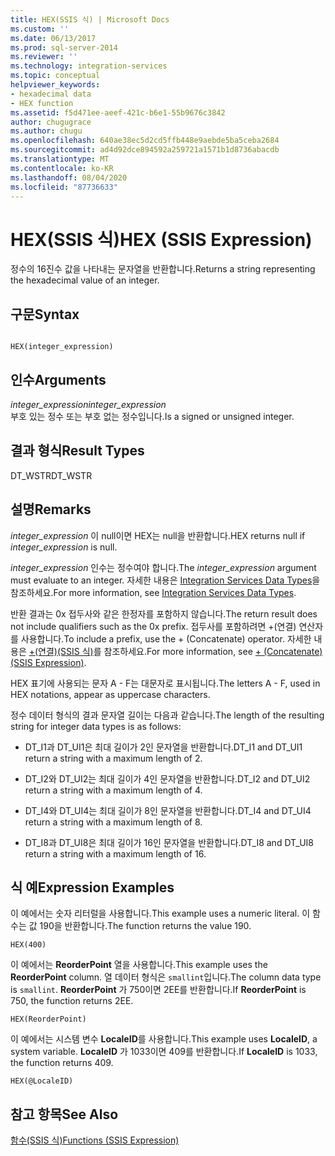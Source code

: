 ```yaml
---
title: HEX(SSIS 식) | Microsoft Docs
ms.custom: ''
ms.date: 06/13/2017
ms.prod: sql-server-2014
ms.reviewer: ''
ms.technology: integration-services
ms.topic: conceptual
helpviewer_keywords:
- hexadecimal data
- HEX function
ms.assetid: f5d471ee-aeef-421c-b6e1-55b9676c3842
author: chugugrace
ms.author: chugu
ms.openlocfilehash: 640ae38ec5d2cd5ffb448e9aebde5ba5ceba2684
ms.sourcegitcommit: ad4d92dce894592a259721a1571b1d8736abacdb
ms.translationtype: MT
ms.contentlocale: ko-KR
ms.lasthandoff: 08/04/2020
ms.locfileid: "87736633"
---
```

# <a name="hex-ssis-expression"></a><span data-ttu-id="4ca3a-102">HEX(SSIS 식)</span><span class="sxs-lookup"><span data-stu-id="4ca3a-102">HEX (SSIS Expression)</span></span>
  <span data-ttu-id="4ca3a-103">정수의 16진수 값을 나타내는 문자열을 반환합니다.</span><span class="sxs-lookup"><span data-stu-id="4ca3a-103">Returns a string representing the hexadecimal value of an integer.</span></span>  
  
## <a name="syntax"></a><span data-ttu-id="4ca3a-104">구문</span><span class="sxs-lookup"><span data-stu-id="4ca3a-104">Syntax</span></span>  
  
```  
  
HEX(integer_expression)  
```  
  
## <a name="arguments"></a><span data-ttu-id="4ca3a-105">인수</span><span class="sxs-lookup"><span data-stu-id="4ca3a-105">Arguments</span></span>  
 <span data-ttu-id="4ca3a-106">*integer_expression*</span><span class="sxs-lookup"><span data-stu-id="4ca3a-106">*integer_expression*</span></span>  
 <span data-ttu-id="4ca3a-107">부호 있는 정수 또는 부호 없는 정수입니다.</span><span class="sxs-lookup"><span data-stu-id="4ca3a-107">Is a signed or unsigned integer.</span></span>  
  
## <a name="result-types"></a><span data-ttu-id="4ca3a-108">결과 형식</span><span class="sxs-lookup"><span data-stu-id="4ca3a-108">Result Types</span></span>  
 <span data-ttu-id="4ca3a-109">DT_WSTR</span><span class="sxs-lookup"><span data-stu-id="4ca3a-109">DT_WSTR</span></span>  
  
## <a name="remarks"></a><span data-ttu-id="4ca3a-110">설명</span><span class="sxs-lookup"><span data-stu-id="4ca3a-110">Remarks</span></span>  
 <span data-ttu-id="4ca3a-111">*integer_expression* 이 null이면 HEX는 null을 반환합니다.</span><span class="sxs-lookup"><span data-stu-id="4ca3a-111">HEX returns null if *integer_expression* is null.</span></span>  
  
 <span data-ttu-id="4ca3a-112">*integer_expression* 인수는 정수여야 합니다.</span><span class="sxs-lookup"><span data-stu-id="4ca3a-112">The *integer_expression* argument must evaluate to an integer.</span></span> <span data-ttu-id="4ca3a-113">자세한 내용은 [Integration Services Data Types](../data-flow/integration-services-data-types.md)을 참조하세요.</span><span class="sxs-lookup"><span data-stu-id="4ca3a-113">For more information, see [Integration Services Data Types](../data-flow/integration-services-data-types.md).</span></span>  
  
 <span data-ttu-id="4ca3a-114">반환 결과는 0x 접두사와 같은 한정자를 포함하지 않습니다.</span><span class="sxs-lookup"><span data-stu-id="4ca3a-114">The return result does not include qualifiers such as the 0x prefix.</span></span> <span data-ttu-id="4ca3a-115">접두사를 포함하려면 +(연결) 연산자를 사용합니다.</span><span class="sxs-lookup"><span data-stu-id="4ca3a-115">To include a prefix, use the + (Concatenate) operator.</span></span> <span data-ttu-id="4ca3a-116">자세한 내용은 [+&#40;연결&#41;&#40;SSIS 식&#41;](concatenate-ssis-expression.md)를 참조하세요.</span><span class="sxs-lookup"><span data-stu-id="4ca3a-116">For more information, see [+ &#40;Concatenate&#41; &#40;SSIS Expression&#41;](concatenate-ssis-expression.md).</span></span>  
  
 <span data-ttu-id="4ca3a-117">HEX 표기에 사용되는 문자 A - F는 대문자로 표시됩니다.</span><span class="sxs-lookup"><span data-stu-id="4ca3a-117">The letters A - F, used in HEX notations, appear as uppercase characters.</span></span>  
  
 <span data-ttu-id="4ca3a-118">정수 데이터 형식의 결과 문자열 길이는 다음과 같습니다.</span><span class="sxs-lookup"><span data-stu-id="4ca3a-118">The length of the resulting string for integer data types is as follows:</span></span>  
  
-   <span data-ttu-id="4ca3a-119">DT_I1과 DT_UI1은 최대 길이가 2인 문자열을 반환합니다.</span><span class="sxs-lookup"><span data-stu-id="4ca3a-119">DT_I1 and DT_UI1 return a string with a maximum length of 2.</span></span>  
  
-   <span data-ttu-id="4ca3a-120">DT_I2와 DT_UI2는 최대 길이가 4인 문자열을 반환합니다.</span><span class="sxs-lookup"><span data-stu-id="4ca3a-120">DT_I2 and DT_UI2 return a string with a maximum length of 4.</span></span>  
  
-   <span data-ttu-id="4ca3a-121">DT_I4와 DT_UI4는 최대 길이가 8인 문자열을 반환합니다.</span><span class="sxs-lookup"><span data-stu-id="4ca3a-121">DT_I4 and DT_UI4 return a string with a maximum length of 8.</span></span>  
  
-   <span data-ttu-id="4ca3a-122">DT_I8과 DT_UI8은 최대 길이가 16인 문자열을 반환합니다.</span><span class="sxs-lookup"><span data-stu-id="4ca3a-122">DT_I8 and DT_UI8 return a string with a maximum length of 16.</span></span>  
  
## <a name="expression-examples"></a><span data-ttu-id="4ca3a-123">식 예</span><span class="sxs-lookup"><span data-stu-id="4ca3a-123">Expression Examples</span></span>  
 <span data-ttu-id="4ca3a-124">이 예에서는 숫자 리터럴을 사용합니다.</span><span class="sxs-lookup"><span data-stu-id="4ca3a-124">This example uses a numeric literal.</span></span> <span data-ttu-id="4ca3a-125">이 함수는 값 190을 반환합니다.</span><span class="sxs-lookup"><span data-stu-id="4ca3a-125">The function returns the value 190.</span></span>  
  
```  
HEX(400)   
```  
  
 <span data-ttu-id="4ca3a-126">이 예에서는 **ReorderPoint** 열을 사용합니다.</span><span class="sxs-lookup"><span data-stu-id="4ca3a-126">This example uses the **ReorderPoint** column.</span></span> <span data-ttu-id="4ca3a-127">열 데이터 형식은 `smallint`입니다.</span><span class="sxs-lookup"><span data-stu-id="4ca3a-127">The column data type is `smallint`.</span></span> <span data-ttu-id="4ca3a-128">**ReorderPoint** 가 750이면 2EE를 반환합니다.</span><span class="sxs-lookup"><span data-stu-id="4ca3a-128">If **ReorderPoint** is 750, the function returns 2EE.</span></span>  
  
```  
HEX(ReorderPoint)   
```  
  
 <span data-ttu-id="4ca3a-129">이 예에서는 시스템 변수 **LocaleID**를 사용합니다.</span><span class="sxs-lookup"><span data-stu-id="4ca3a-129">This example uses **LocaleID**, a system variable.</span></span> <span data-ttu-id="4ca3a-130">**LocaleID** 가 1033이면 409를 반환합니다.</span><span class="sxs-lookup"><span data-stu-id="4ca3a-130">If **LocaleID** is 1033, the function returns 409.</span></span>  
  
```  
HEX(@LocaleID)  
```  
  
## <a name="see-also"></a><span data-ttu-id="4ca3a-131">참고 항목</span><span class="sxs-lookup"><span data-stu-id="4ca3a-131">See Also</span></span>  
 [<span data-ttu-id="4ca3a-132">함수&#40;SSIS 식&#41;</span><span class="sxs-lookup"><span data-stu-id="4ca3a-132">Functions &#40;SSIS Expression&#41;</span></span>](functions-ssis-expression.md)  
  
  
